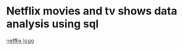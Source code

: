 # Netflix movies and tv shows data analysis using sql


[netflix logo](EgZjaHJvbWUqEggBEAAYQxiLAxixAxiABBiKBTIYCAAQABhDGIsDGLEDGMkDGIAEGIoFGPgFMhIIARAAGEMYiwMYsQMYgAQYigUyEggCEAAYQxiLAxixAxiABBiKBTIPCAMQABhDGIsDGIAEGIoFMgYIBBBFGDkyDQgFEAAYiwMYsQMYgAQyEAgGEAAYiwMYkgMYsQMYgAQyEAgHEAAYiwMYkgMYgAQYigUyBwgIEAAYjwIyBwgJEAAYjwLSAQk3NDA5ajFqMTWoAgywAgHxBeEPHR2J1lAm)
